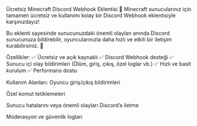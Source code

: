 Ücretsiz Minecraft Discord Webhook Eklentisi 🎉
Minecraft sunucularınız için tamamen ücretsiz ve kullanımı kolay bir Discord Webhook eklentisiyle karşınızdayız!

Bu eklenti sayesinde sunucunuzdaki önemli olayları anında Discord sunucunuza bildirebilir, oyuncularınızla daha hızlı ve etkili bir iletişim kurabilirsiniz. 🔔

Özellikler:
✅ Ücretsiz ve açık kaynaklı
✅ Discord Webhook desteği
✅ Sunucu içi olay bildirimleri (Ölüm, giriş, çıkış, özel loglar vb.)
✅ Hızlı ve basit kurulum
✅ Performans dostu

Kullanım Alanları:
Oyuncu giriş/çıkış bildirimleri

Özel komut tetiklemeleri

Sunucu hatalarını veya önemli olayları Discord’a iletme

Moderasyon ve güvenlik logları
